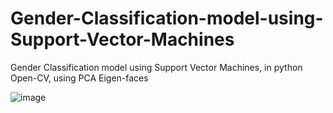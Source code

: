 # Gender-Classification-model-using-Support-Vector-Machines
Gender Classification model using Support Vector Machines, in python Open-CV, using PCA Eigen-faces 

![image](https://github.com/priyankak17/Gender-Classification-model-using-Support-Vector-Machines/assets/31099806/1fd42686-42b9-4a88-9a33-bb3947d3a03a)



